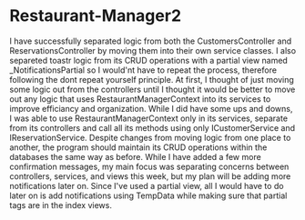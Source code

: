 # Restaurant-Manager2
I have successfully separated logic from both the CustomersController and ReservationsController by moving them into their own service classes. I also separeted toastr logic from its CRUD operations with a partial view named _NotificationsPartial so I would'nt have to repeat the process, therefore following the dont repeat yourself principle. At first, I thought of just moving some logic out from the controllers until I thought it would be better to move out any logic that uses RestaurantManagerContext into its services to improve efficiancy and organization. While I did have some ups and downs, I was able to use RestaurantManagerContext only in its services, separate from its controllers and call all its methods using only ICustomerService and IReservationService. Despite changes from moving logic from one place to another, the program should maintain its CRUD operations within the databases the same way as before. While I have added a few more confirmation messages, my main focus was separating concerns between controllers, services, and views this week, but my plan will be adding more notifications later on. Since I've used a partial view, all I would have to do later on is add notifications using TempData while making sure that partial tags are in the index views.
